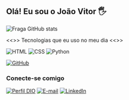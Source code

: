 ## Olá! Eu sou o João Vitor 🖐️


![Fraga GitHub stats](https://github-readme-stats.vercel.app/api?username=JVitorDkx&show_icons=true&theme=dracula&count_private=true)

<<>> Tecnologias que eu uso no meu dia <<>>

  ![HTML](https://img.shields.io/badge/HTML-000?style=for-the-badge&logo=html5&logoColor=30A3DC)
  ![CSS](https://img.shields.io/badge/CSS-000?style=for-the-badge&logo=css3&logoColor=E94D5F)
  ![Python](https://img.shields.io/badge/python-3670A0?style=for-the-badge&logo=python&logoColor=ffdd54)

  [![GitHub](https://img.shields.io/badge/GitHub-000?style=for-the-badge&logo=github&logoColor=30A3DC)](https://docs.github.com/)


### Conecte-se comigo

[![Perfil DIO](https://img.shields.io/badge/-Meu%20Perfil%20na%20DIO-30A3DC?style=for-the-badge)](https://www.dio.me/users/jvcsouza789)
[![E-mail](https://img.shields.io/badge/-Email-000?style=for-the-badge&logo=microsoft-outlook&logoColor=007BFF)](mailto:JVCSouza789@gmail.com)
[![LinkedIn](https://img.shields.io/badge/LinkedIn-0077B5?style=for-the-badge&logo=linkedin&logoColor=white)](https://www.linkedin.com/in/jo%C3%A3o-vitor-c%C3%A9sar-d-3192081b1/)
